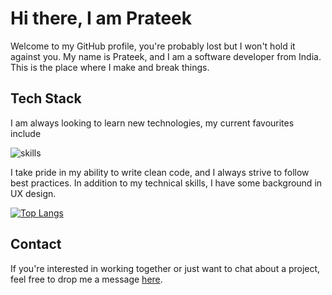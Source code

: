 # Hi there, I am Prateek

Welcome to my GitHub profile, you're probably lost but I won't hold it against you. My name is Prateek, and I am a software developer from India. This is the place where I make and break things.

## Tech Stack

I am always looking to learn new technologies, my current favourites include

![skills](https://skillicons.dev/icons?i=react,tailwind,nodejs,express,mongodb,mysql,figma)

I take pride in my ability to write clean code, and I always strive to follow best practices. In addition to my technical skills, I have some background in UX design.

[![Top Langs](https://github-readme-stats.vercel.app/api/top-langs/?username=prateek18801&layout=compact&theme=dark&hide_border=true)](https://github.com/prateek18801/github-readme-stats)

## Contact

If you're interested in working together or just want to chat about a project, feel free to drop me a message [here](https://prateek18801.github.io/portfolio/).